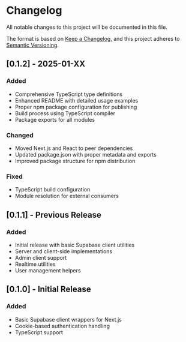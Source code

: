 # Changelog

All notable changes to this project will be documented in this file.

The format is based on [Keep a Changelog](https://keepachangelog.com/en/1.0.0/),
and this project adheres to [Semantic Versioning](https://semver.org/spec/v2.0.0.html).

## [0.1.2] - 2025-01-XX

### Added
- Comprehensive TypeScript type definitions
- Enhanced README with detailed usage examples
- Proper npm package configuration for publishing
- Build process using TypeScript compiler
- Package exports for all modules

### Changed
- Moved Next.js and React to peer dependencies
- Updated package.json with proper metadata and exports
- Improved package structure for npm distribution

### Fixed
- TypeScript build configuration
- Module resolution for external consumers

## [0.1.1] - Previous Release

### Added
- Initial release with basic Supabase client utilities
- Server and client-side implementations
- Admin client support
- Realtime utilities
- User management helpers

## [0.1.0] - Initial Release

### Added
- Basic Supabase client wrappers for Next.js
- Cookie-based authentication handling
- TypeScript support
